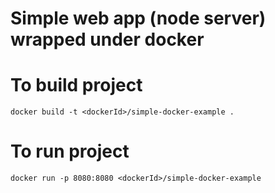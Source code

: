 # Simple web app (node server) wrapped under docker

# To build project

`docker build -t <dockerId>/simple-docker-example .`

# To run project

`docker run -p 8080:8080 <dockerId>/simple-docker-example`
